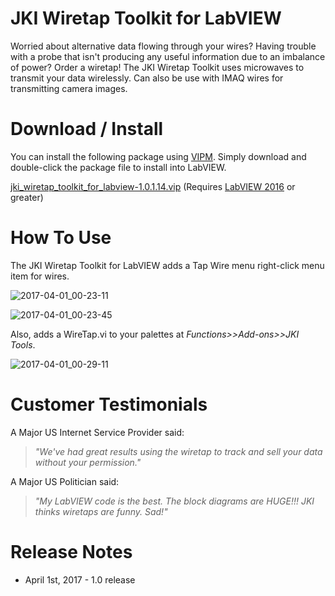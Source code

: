 # JKI Wiretap Toolkit for LabVIEW
Worried about alternative data flowing through your wires? Having trouble with a probe that isn't producing any useful information due to an imbalance of power? Order a wiretap! The JKI Wiretap Toolkit uses microwaves to transmit your data wirelessly. Can also be use with IMAQ wires for transmitting camera images.

# Download / Install
You can install the following package using [VIPM](http://vipm.jki.net). Simply download and double-click the package file to install into LabVIEW.

[jki_wiretap_toolkit_for_labview-1.0.1.14.vip](https://github.com/JKISoftware/JKI-Wiretap/releases/download/1.0/jki_wiretap_toolkit_for_labview-1.0.1.14.vip) (Requires [LabVIEW 2016](http://www.ni.com/download-labview/) or greater)

# How To Use
The JKI Wiretap Toolkit for LabVIEW adds a Tap Wire menu right-click menu item for wires.

![2017-04-01_00-23-11](https://cloud.githubusercontent.com/assets/381432/24576483/6cd4c3d0-1671-11e7-8a51-9a3a806e486b.png)

![2017-04-01_00-23-45](https://cloud.githubusercontent.com/assets/381432/24576493/9527479a-1671-11e7-8b2f-fc3bb17389db.png)

Also, adds a WireTap.vi to your palettes at *Functions>>Add-ons>>JKI Tools*.

![2017-04-01_00-29-11](https://cloud.githubusercontent.com/assets/381432/24576535/3bacfc90-1672-11e7-8901-6d5a87594ce0.png)

# Customer Testimonials

A Major US Internet Service Provider said:

> *"We've had great results using the wiretap to track and sell your data without your permission."*

A Major US Politician said:
> *"My LabVIEW code is the best. The block diagrams are HUGE!!! JKI thinks wiretaps are funny. Sad!"*

# Release Notes
* April 1st, 2017 - 1.0 release
